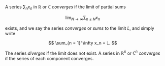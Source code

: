 A series $\sum_{n} x_n$ in $\mathbb{R}$ or $\mathbb{C}$ *converges* if the limit of partial sums

$$
\lim_{N\to\infty} \sum_{n \leq N} x_n
$$

exists, and we say the series *converges* or *sums* to the limit $L$, and simply write

$$
\sum_{n = 1}^\infty x_n = L.
$$

The series *diverges* if the limit does not exist. A series in $\mathbb{R}^n$ or $\mathbb{C}^n$ *converges* if the series of each component converges.
